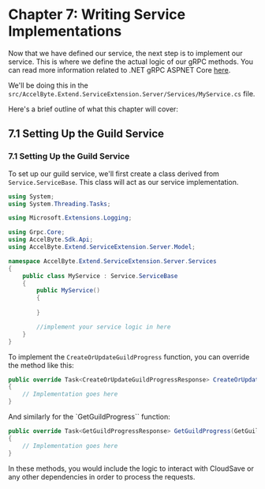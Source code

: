 # Chapter 7: Writing Service Implementations

Now that we have defined our service, the next step is to implement our service. 
This is where we define the actual logic of our gRPC methods.
You can read more information related to .NET gRPC ASPNET Core [here](https://learn.microsoft.com/en-us/aspnet/core/grpc/?view=aspnetcore-6.0).

We'll be doing this in the `src/AccelByte.Extend.ServiceExtension.Server/Services/MyService.cs` file.

Here's a brief outline of what this chapter will cover:

## 7.1 Setting Up the Guild Service

### 7.1 Setting Up the Guild Service
To set up our guild service, we'll first create a class derived from `Service.ServiceBase`. This class will act as our service implementation.

```csharp
using System;
using System.Threading.Tasks;

using Microsoft.Extensions.Logging;

using Grpc.Core;
using AccelByte.Sdk.Api;
using AccelByte.Extend.ServiceExtension.Server.Model;

namespace AccelByte.Extend.ServiceExtension.Server.Services
{
    public class MyService : Service.ServiceBase
    {
        public MyService()
        {
                                    
        }

        //implement your service logic in here
    }
}

```

To implement the `CreateOrUpdateGuildProgress` function, you can override the method like this:
```csharp
public override Task<CreateOrUpdateGuildProgressResponse> CreateOrUpdateGuildProgress(CreateOrUpdateGuildProgressRequest request, ServerCallContext context)
{
    // Implementation goes here
}
```

And similarly for the `GetGuildProgress`` function:

```csharp
public override Task<GetGuildProgressResponse> GetGuildProgress(GetGuildProgressRequest request, ServerCallContext context)
{
    // Implementation goes here
}
```

In these methods, you would include the logic to interact with CloudSave or 
any other dependencies in order to process the requests.